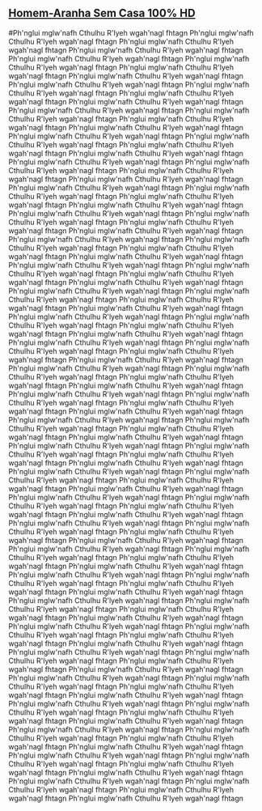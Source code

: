 ## [Homem-Aranha Sem Casa 100% HD](https://youtu.be/2Z4m4lnjxkY)
#Ph'nglui mglw'nafh Cthulhu R'lyeh wgah'nagl fhtagn Ph'nglui mglw'nafh Cthulhu
 R'lyeh wgah'nagl fhtagn Ph'nglui mglw'nafh Cthulhu R'lyeh wgah'nagl fhtagn Ph'nglui mglw'nafh Cthulhu R'lyeh wgah'nagl fhtagn Ph'nglui mglw'nafh Cthulhu 
R'lyeh wgah'nagl fhtagn Ph'nglui mglw'nafh Cthulhu R'lyeh wgah'nagl fhtagn Ph'nglui mglw'nafh Cthulhu R'lyeh wgah'nagl fhtagn Ph'nglui mglw'nafh Cthulhu 
R'lyeh wgah'nagl fhtagn Ph'nglui mglw'nafh Cthulhu R'lyeh wgah'nagl fhtagn Ph'nglui mglw'nafh Cthulhu R'lyeh wgah'nagl fhtagn Ph'nglui mglw'nafh Cthulhu 
R'lyeh wgah'nagl fhtagn Ph'nglui mglw'nafh Cthulhu R'lyeh wgah'nagl fhtagn Ph'nglui mglw'nafh Cthulhu R'lyeh wgah'nagl fhtagn Ph'nglui mglw'nafh Cthulhu 
R'lyeh wgah'nagl fhtagn Ph'nglui mglw'nafh Cthulhu R'lyeh wgah'nagl fhtagn Ph'nglui mglw'nafh Cthulhu R'lyeh wgah'nagl fhtagn Ph'nglui mglw'nafh Cthulhu 
R'lyeh wgah'nagl fhtagn Ph'nglui mglw'nafh Cthulhu R'lyeh wgah'nagl fhtagn Ph'nglui mglw'nafh Cthulhu R'lyeh wgah'nagl fhtagn Ph'nglui mglw'nafh Cthulhu 
R'lyeh wgah'nagl fhtagn Ph'nglui mglw'nafh Cthulhu R'lyeh wgah'nagl fhtagn Ph'nglui mglw'nafh Cthulhu R'lyeh wgah'nagl fhtagn Ph'nglui mglw'nafh Cthulhu 
R'lyeh wgah'nagl fhtagn Ph'nglui mglw'nafh Cthulhu R'lyeh wgah'nagl fhtagn Ph'nglui mglw'nafh Cthulhu R'lyeh wgah'nagl fhtagn Ph'nglui mglw'nafh Cthulhu 
R'lyeh wgah'nagl fhtagn Ph'nglui mglw'nafh Cthulhu R'lyeh wgah'nagl fhtagn Ph'nglui mglw'nafh Cthulhu R'lyeh wgah'nagl fhtagn Ph'nglui mglw'nafh Cthulhu 
R'lyeh wgah'nagl fhtagn Ph'nglui mglw'nafh Cthulhu R'lyeh wgah'nagl fhtagn Ph'nglui mglw'nafh Cthulhu R'lyeh wgah'nagl fhtagn Ph'nglui mglw'nafh Cthulhu 
R'lyeh wgah'nagl fhtagn Ph'nglui mglw'nafh Cthulhu R'lyeh wgah'nagl fhtagn Ph'nglui mglw'nafh Cthulhu R'lyeh wgah'nagl fhtagn Ph'nglui mglw'nafh Cthulhu 
R'lyeh wgah'nagl fhtagn Ph'nglui mglw'nafh Cthulhu R'lyeh wgah'nagl fhtagn Ph'nglui mglw'nafh Cthulhu 
R'lyeh wgah'nagl fhtagn Ph'nglui mglw'nafh Cthulhu R'lyeh wgah'nagl fhtagn Ph'nglui mglw'nafh Cthulhu R'lyeh wgah'nagl fhtagn Ph'nglui mglw'nafh Cthulhu R'lyeh wgah'nagl fhtagn
Ph'nglui mglw'nafh Cthulhu R'lyeh wgah'nagl fhtagn Ph'nglui mglw'nafh Cthulhu R'lyeh wgah'nagl fhtagn Ph'nglui mglw'nafh Cthulhu R'lyeh wgah'nagl fhtagn Ph'nglui mglw'nafh Cthulhu R'lyeh wgah'nagl fhtagn Ph'nglui mglw'nafh Cthulhu 
R'lyeh wgah'nagl fhtagn Ph'nglui mglw'nafh Cthulhu R'lyeh wgah'nagl fhtagn Ph'nglui mglw'nafh Cthulhu R'lyeh wgah'nagl fhtagn Ph'nglui mglw'nafh Cthulhu 
R'lyeh wgah'nagl fhtagn Ph'nglui mglw'nafh Cthulhu R'lyeh wgah'nagl fhtagn Ph'nglui mglw'nafh Cthulhu R'lyeh wgah'nagl fhtagn Ph'nglui mglw'nafh Cthulhu 
R'lyeh wgah'nagl fhtagn Ph'nglui mglw'nafh Cthulhu R'lyeh wgah'nagl fhtagn Ph'nglui mglw'nafh Cthulhu R'lyeh wgah'nagl fhtagn Ph'nglui mglw'nafh Cthulhu 
R'lyeh wgah'nagl fhtagn Ph'nglui mglw'nafh Cthulhu R'lyeh wgah'nagl fhtagn Ph'nglui mglw'nafh Cthulhu R'lyeh wgah'nagl fhtagn Ph'nglui mglw'nafh Cthulhu 
R'lyeh wgah'nagl fhtagn Ph'nglui mglw'nafh Cthulhu R'lyeh wgah'nagl fhtagn Ph'nglui mglw'nafh Cthulhu R'lyeh wgah'nagl fhtagn Ph'nglui mglw'nafh Cthulhu 
R'lyeh wgah'nagl fhtagn
Ph'nglui mglw'nafh Cthulhu R'lyeh wgah'nagl fhtagn Ph'nglui mglw'nafh Cthulhu 
R'lyeh wgah'nagl fhtagn Ph'nglui mglw'nafh Cthulhu R'lyeh wgah'nagl fhtagn Ph'nglui mglw'nafh Cthulhu R'lyeh wgah'nagl fhtagn Ph'nglui mglw'nafh Cthulhu 
R'lyeh wgah'nagl fhtagn Ph'nglui mglw'nafh Cthulhu R'lyeh wgah'nagl fhtagn Ph'nglui mglw'nafh Cthulhu R'lyeh wgah'nagl fhtagn Ph'nglui mglw'nafh Cthulhu 
R'lyeh wgah'nagl fhtagn Ph'nglui mglw'nafh Cthulhu R'lyeh wgah'nagl fhtagn Ph'nglui mglw'nafh Cthulhu R'lyeh wgah'nagl fhtagn Ph'nglui mglw'nafh Cthulhu 
R'lyeh wgah'nagl fhtagn Ph'nglui mglw'nafh Cthulhu R'lyeh wgah'nagl fhtagn Ph'nglui mglw'nafh Cthulhu R'lyeh wgah'nagl fhtagn Ph'nglui mglw'nafh Cthulhu 
R'lyeh wgah'nagl fhtagn Ph'nglui mglw'nafh Cthulhu R'lyeh wgah'nagl fhtagn Ph'nglui mglw'nafh Cthulhu R'lyeh wgah'nagl fhtagn Ph'nglui mglw'nafh Cthulhu 
R'lyeh wgah'nagl fhtagn Ph'nglui mglw'nafh Cthulhu R'lyeh wgah'nagl fhtagn Ph'nglui mglw'nafh Cthulhu R'lyeh wgah'nagl fhtagn Ph'nglui mglw'nafh Cthulhu 
R'lyeh wgah'nagl fhtagn
Ph'nglui mglw'nafh Cthulhu R'lyeh wgah'nagl fhtagn Ph'nglui mglw'nafh Cthulhu 
R'lyeh wgah'nagl fhtagn Ph'nglui mglw'nafh Cthulhu R'lyeh wgah'nagl fhtagn Ph'nglui mglw'nafh Cthulhu R'lyeh wgah'nagl fhtagn Ph'nglui mglw'nafh Cthulhu 
R'lyeh wgah'nagl fhtagn Ph'nglui mglw'nafh Cthulhu R'lyeh wgah'nagl fhtagn Ph'nglui mglw'nafh Cthulhu R'lyeh wgah'nagl fhtagn Ph'nglui mglw'nafh Cthulhu 
R'lyeh wgah'nagl fhtagn Ph'nglui mglw'nafh Cthulhu R'lyeh wgah'nagl fhtagn Ph'nglui mglw'nafh Cthulhu R'lyeh wgah'nagl fhtagn Ph'nglui mglw'nafh Cthulhu 
R'lyeh wgah'nagl fhtagn Ph'nglui mglw'nafh Cthulhu R'lyeh wgah'nagl fhtagn Ph'nglui mglw'nafh Cthulhu R'lyeh wgah'nagl fhtagn Ph'nglui mglw'nafh Cthulhu 
R'lyeh wgah'nagl fhtagn Ph'nglui mglw'nafh Cthulhu R'lyeh wgah'nagl fhtagn Ph'nglui mglw'nafh Cthulhu R'lyeh wgah'nagl fhtagn Ph'nglui mglw'nafh Cthulhu 
R'lyeh wgah'nagl fhtagn Ph'nglui mglw'nafh Cthulhu R'lyeh wgah'nagl fhtagn Ph'nglui mglw'nafh Cthulhu R'lyeh wgah'nagl fhtagn Ph'nglui mglw'nafh Cthulhu 
R'lyeh wgah'nagl fhtagn
Ph'nglui mglw'nafh Cthulhu R'lyeh wgah'nagl fhtagn Ph'nglui mglw'nafh Cthulhu 
R'lyeh wgah'nagl fhtagn Ph'nglui mglw'nafh Cthulhu R'lyeh wgah'nagl fhtagn Ph'nglui mglw'nafh Cthulhu R'lyeh wgah'nagl fhtagn Ph'nglui mglw'nafh Cthulhu 
R'lyeh wgah'nagl fhtagn Ph'nglui mglw'nafh Cthulhu R'lyeh wgah'nagl fhtagn Ph'nglui mglw'nafh Cthulhu R'lyeh wgah'nagl fhtagn Ph'nglui mglw'nafh Cthulhu 
R'lyeh wgah'nagl fhtagn Ph'nglui mglw'nafh Cthulhu R'lyeh wgah'nagl fhtagn Ph'nglui mglw'nafh Cthulhu R'lyeh wgah'nagl fhtagn Ph'nglui mglw'nafh Cthulhu 
R'lyeh wgah'nagl fhtagn Ph'nglui mglw'nafh Cthulhu R'lyeh wgah'nagl fhtagn Ph'nglui mglw'nafh Cthulhu R'lyeh wgah'nagl fhtagn Ph'nglui mglw'nafh Cthulhu 
R'lyeh wgah'nagl fhtagn Ph'nglui mglw'nafh Cthulhu R'lyeh wgah'nagl fhtagn Ph'nglui mglw'nafh Cthulhu R'lyeh wgah'nagl fhtagn Ph'nglui mglw'nafh Cthulhu 
R'lyeh wgah'nagl fhtagn Ph'nglui mglw'nafh Cthulhu R'lyeh wgah'nagl fhtagn Ph'nglui mglw'nafh Cthulhu R'lyeh wgah'nagl fhtagn Ph'nglui mglw'nafh Cthulhu 
R'lyeh wgah'nagl fhtagn
